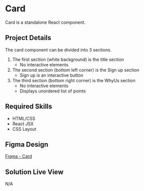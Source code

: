 # Card
Card is a standalone React component.

## Project Details

The card component can be divided into 3 sections.
1. The first section (white background) is the title section
   - No interactive elements
2. The second section (bottom left corner) is the Sign up section
   - Sign up is an interactive button
3. The third section (bottom right corner) is the WhyUs section
   - No interactive elements
   - Displays unordered list of points

## Required Skills

* HTML/CSS
* React JSX
* CSS Layout
  
## Figma Design

[Figma - Card](https://www.figma.com/file/4HKCLJXBhWxXreY23Xij4Q/Card?node-id=0%3A1)

## Solution Live View

N/A